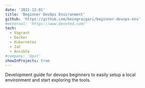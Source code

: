 ```yaml
---
date: '2021-12-01'
title: 'Beginner DevOps Environment'
github: 'https://github.com/beingraigari/beginner-devops-env'
#external: 'https://www.devoted.com/'
tech:
  - Vagrant
  - Docker
  - Kubernetes
  - IaC
  - Ansible
#company: 'Upst'
showInProjects: true
---
```


Development guide for devops beginners to easily setup a local environment and start exploring the tools.
